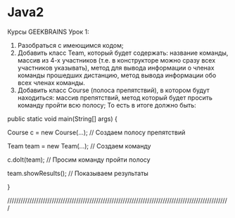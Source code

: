 # Java2
Курсы GEEKBRAINS 
Урок 1:
1. Разобраться с имеющимся кодом;
2. Добавить класс Team, который будет содержать: название команды, массив из 4-х участников (т.е. в конструкторе можно сразу всех участников указывать),
метод для вывода информации о членах команды прошедших дистанцию, метод вывода информации обо всех членах команды.
3. Добавить класс Course (полоса препятствий), в котором будут находиться: массив препятствий, метод который будет просить команду пройти всю полосу;
То есть в итоге должно быть:

public static void main(String[] args) {

Course c = new Course(...); // Создаем полосу препятствий

Team team = new Team(...); // Создаем команду

c.doIt(team); // Просим команду пройти полосу

team.showResults(); // Показываем результаты

}

////////////////////////////////////////////////////////////////////////////////////////////////////
